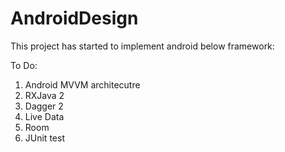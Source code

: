 # AndroidDesign

This project has started to implement android below framework:

To Do:
1) Android MVVM architecutre
2) RXJava 2 
3) Dagger 2 
4) Live Data
5) Room
6) JUnit test
